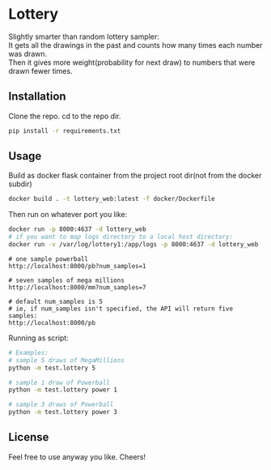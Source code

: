 # Lottery

Slightly smarter than random lottery sampler:  
It gets all the drawings in the past and counts how many times each number was drawn.  
Then it gives more weight(probability for next draw) to numbers that were drawn fewer times.  

## Installation

Clone the repo. cd to the repo dir.  

```bash
pip install -r requirements.txt
```

## Usage

Build as docker flask container from the project root dir(not from the docker subdir)
```bash
docker build . -t lottery_web:latest -f docker/Dockerfile
```

Then run on whatever port you like:
```bash
docker run -p 8000:4637 -d lottery_web
# if you want to map logs directory to a local host directory:
docker run -v /var/log/lottery1:/app/logs -p 8000:4637 -d lottery_web
```
```
# one sample powerball
http://localhost:8000/pb?num_samples=1

# seven samples of mega millions
http://localhost:8000/mm?num_samples=7

# default num_samples is 5
# ie, if num_samples isn't specified, the API will return five samples:
http://localhost:8000/pb

```

Running as script:

```bash
# Examples:
# sample 5 draws of MegaMillions
python -m test.lottery 5

# sample 1 draw of Powerball
python -m test.lottery power 1

# sample 3 draws of Powerball
python -m test.lottery power 3

```



## License
Feel free to use anyway you like. Cheers!